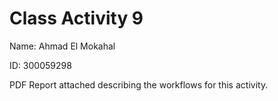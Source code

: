 # Class Activity 9 

Name: Ahmad El Mokahal

ID: 300059298

PDF Report attached describing the workflows for this activity. 